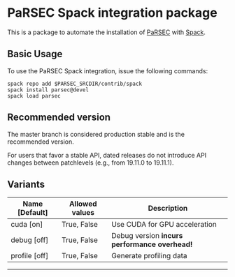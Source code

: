 PaRSEC Spack integration package
================================

This is a package to automate the installation of [PaRSEC] with [Spack].


## Basic Usage

To use the PaRSEC Spack integration, issue the following commands:

```shell
spack repo add $PARSEC_SRCDIR/contrib/spack
spack install parsec@devel
spack load parsec
```


## Recommended version

The master branch is considered production stable and is the recommended
version.

For users that favor a stable API, dated releases do not
introduce API changes between patchlevels (e.g., from 19.11.0 to 19.11.1).



## Variants

  Name [Default] |  Allowed values  | Description
---------------- | ---------------- | ----------------------------------------------
  cuda [on]      |  True, False     | Use CUDA for GPU acceleration
  debug [off]    |  True, False     | Debug version **incurs performance overhead!**
  profile [off]  |  True, False     | Generate profiling data


*****************************************************************************************

[PaRSEC]: http://icl.utk.edu/parsec/
[Spack]: https://spack.readthedocs.io/en/latest/index.html
[DPlasma]: http://icl.utk.edu/dplasma/
